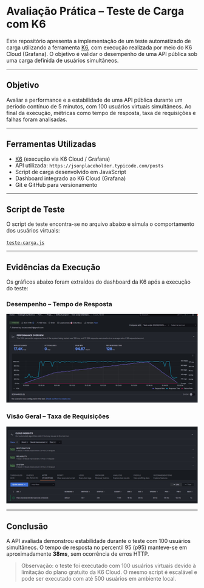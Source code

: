 
# Avaliação Prática – Teste de Carga com K6

Este repositório apresenta a implementação de um teste automatizado de carga utilizando a ferramenta [K6](https://k6.io/), com execução realizada por meio do K6 Cloud (Grafana). O objetivo é validar o desempenho de uma API pública sob uma carga definida de usuários simultâneos.

---

## Objetivo

Avaliar a performance e a estabilidade de uma API pública durante um período contínuo de 5 minutos, com 100 usuários virtuais simultâneos. Ao final da execução, métricas como tempo de resposta, taxa de requisições e falhas foram analisadas.

---

## Ferramentas Utilizadas

* [K6](https://k6.io/) (execução via K6 Cloud / Grafana)
* API utilizada: `https://jsonplaceholder.typicode.com/posts`
* Script de carga desenvolvido em JavaScript
* Dashboard integrado ao K6 Cloud (Grafana)
* Git e GitHub para versionamento

---

## Script de Teste

O script de teste encontra-se no arquivo abaixo e simula o comportamento dos usuários virtuais:

[`teste-carga.js`](./teste-carga.js)

---

## Evidências da Execução

Os gráficos abaixo foram extraídos do dashboard da K6 após a execução do teste:

### Desempenho – Tempo de Resposta

![Response Time](./evidencias/grafico-response-time.png)

### Visão Geral – Taxa de Requisições

![Request Rate](./evidencias/grafico-request-rate.png)

---

## Conclusão

A API avaliada demonstrou estabilidade durante o teste com 100 usuários simultâneos. O tempo de resposta no percentil 95 (p95) manteve-se em aproximadamente **38ms**, sem ocorrência de erros HTTP.

> Observação: o teste foi executado com 100 usuários virtuais devido à limitação do plano gratuito da K6 Cloud. O mesmo script é escalável e pode ser executado com até 500 usuários em ambiente local.

